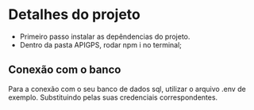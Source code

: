# Detalhes do projeto
   
 - Primeiro passo instalar as depêndencias do projeto.
 - Dentro da pasta APIGPS, rodar npm i no terminal;

 ## Conexão com o banco

 Para a conexão com o seu banco de dados sql, utilizar o arquivo .env de exemplo. Substituindo pelas suas credenciais correspondentes.